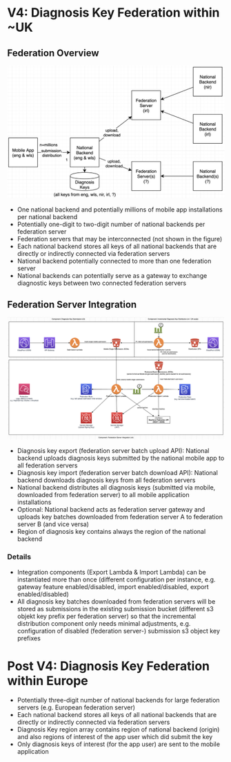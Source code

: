 # V4: Diagnosis Key Federation within ~UK

## Federation Overview

![Diagnosis Key Federation Overview](diagnosis-key-federation-overview.png "Diagnosis Key Federation Overview")

- One national backend and potentially millions of mobile app installations per national backend
- Potentially one-digit to two-digit number of national backends per federation server
- Federation servers that may be interconnected (not shown in the figure)
- Each national backend stores all keys of all national backends that are directly or indirectly connected via federation servers
- National backend potentially connected to more than one federation server
- National backends can potentially serve as a gateway to exchange diagnostic keys between two connected federation servers

## Federation Server Integration

![High Level Design: Diagnosis Key Federation within UK](diagnosis-key-federation-uk.png "High Level Design: Diagnosis Key Federation within UK")

- Diagnosis key export (federation server batch upload API): National backend uploads diagnosis keys submitted by the national mobile app to all federation servers
- Diagnosis key import (federation server batch download API): National backend downloads diagnosis keys from all federation servers
- National backend distributes all diagnosis keys (submitted via mobile, downloaded from federation server) to all mobile application installations
- Optional: National backend acts as federation server gateway and uploads key batches downloaded from federation server A to federation server B (and vice versa)
- Region of diagnosis key contains always the region of the national backend

### Details

- Integration components (Export Lambda & Import Lambda) can be instantiated more than once (different configuration per instance, e.g. gateway feature enabled/disabled, import enabled/disabled, export enabled/disabled)
- All diagnosis key batches downloaded from federation servers will be stored as submissions in the existing submission bucket (different s3 objekt key prefix per federation server) so that the incremental distribution component only needs minimal adjustments, e.g. configuration of disabled (federation server-) submission s3 object key prefixes

# Post V4: Diagnosis Key Federation within Europe

- Potentially three-digit number of national backends for large federation servers (e.g. European federation server)
- Each national backend stores all keys of all national backends that are directly or indirectly connected via federation servers
- Diagnosis Key region array contains region of national backend (origin) and also regions of interest of the app user which did submit the key
- Only diagnosis keys of interest (for the app user) are sent to the mobile application
